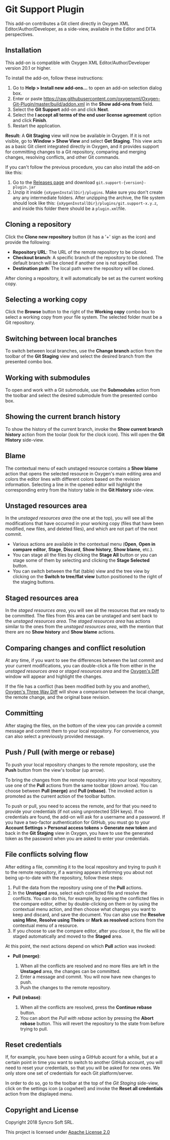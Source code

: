 # Git Support Plugin

This add-on contributes a Git client directly in Oxygen XML Editor/Author/Developer, as a side-view, available in the Editor and DITA perspectives.

## Installation

This add-on is compatible with Oxygen XML Editor/Author/Developer version 20.1 or higher. 

To install the add-on, follow these instructions:

1. Go to **Help > Install new add-ons...** to open an add-on selection dialog box.
2. Enter or paste https://raw.githubusercontent.com/oxygenxml/Oxygen-Git-Plugin/master/build/addon.xml in the **Show add-ons from** field.
3. Select the **Git Support** add-on and click **Next**.
4. Select the **I accept all terms of the end user license agreement** option and click **Finish**.
5. Restart the application.

**Result:** A **Git Staging** view will now be available in Oxygen. If it is not visible, go to **Window > Show View** and select **Get Staging**. This view acts as a basic Git client integrated directly in Oxygen, and it provides support for committing changes to a Git repository, comparing and merging changes, resolving conflicts, and other Git commands.

If you can't follow the previous procedure, you can also install the add-on like this:
1. Go to the [Releases page](https://github.com/oxygenxml/oxygen-git-plugin/releases/latest) and download `git.support-{version}-plugin.jar`
2. Unzip it inside `{oXygenInstallDir}/plugins`. Make sure you don't create any any intermediate folders. After unzipping the archive, the file system should look like this: `{oXygenInstallDir}/plugins/git.support-x.y.z`, and inside this folder there should be a `plugin.xml`file.

## Cloning a repository

Click the **Clone new repository** button (it has a '+' sign as the icon) and provide the following:
- **Repository URL**: The URL of the remote repository to be cloned.
- **Checkout branch**: A specific branch of the repository to be cloned. The default branch will be cloned if another one is not specified.
- **Destination path**: The local path were the repository will be cloned.

After cloning a repository, it will automatically be set as the current working copy.

## Selecting a working copy

Click the **Browse** button to the right of the **Working copy** combo box to select a working copy from your file system. The selected folder must be a Git repository.

## Switching between local branches

To switch between local branches, use the **Change branch** action from the toolbar of the **Git Staging** view and select the desired branch from the presented combo box.

## Working with submodules

To open and work with a Git submodule, use the **Submodules** action from the toolbar and select the desired submodule from the presented combo box.

## Showing the current branch history

To show the history of the current branch, invoke the **Show current branch history** action from the toolar (look for the clock icon). This will open the **Git History** side-view.

## Blame

The contextual menu of each unstaged resource contains a **Show blame** action that opens the selected resource in Oxygen's main editing area and colors the editor lines with different colors based on the revision information. Selecting a line in the opened editor will highlight the corresponding entry from the history table in the **Git History** side-view.

## Unstaged resources area

In the *unstaged resources area* (the one at the top), you will see all the modifications that have occurred in your working copy (files that have been modified, new files, and deleted files), and which are not part of the next commit.
- Various actions are available in the contextual menu (**Open**, **Open in compare editor**, **Stage**, **Discard**, **Show history**, **Show blame**, etc.).
- You can stage all the files by clicking the **Stage All** button or you can stage some of them by selecting and clicking the **Stage Selected** button.
- You can switch between the flat (table) view and the tree view by clicking on the **Switch to tree/flat view** button positioned to the right of the staging buttons.

## Staged resources area

In the *staged resources area*, you will see all the resources that are ready to be committed. The files from this area can be unstaged and sent back to the *unstaged resources area*. The *staged resources area* has actions similar to the ones from the *unstaged resources area*, with the mention that there are no **Show history** and **Show blame** actions.

## Comparing changes and conflict resolution

At any time, if you want to see the differences between the last commit and your current modifications, you can double-click a file from either in the *unstaged resources area* or *staged resources area* and the [Oxygen's Diff](https://www.oxygenxml.com/xml_editor/xml_diff_and_merge.html) window will appear and highlight the changes.

If the file has a conflict (has been modified both by you and another), [Oxygen's Three Way Diff](https://www.oxygenxml.com/xml_editor/xml_diff_and_merge.html) will show a comparison between the local change, the remote change, and the original base revision.

## Committing

After staging the files, on the bottom of the view you can provide a commit message and commit them to your local repository. For convenience, you can also select a previously provided message.

## Push / Pull (with merge or rebase)

To push your local repository changes to the remote repository, use the **Push** button from the view's toolbar (up arrow). 

To bring the changes from the remote repository into your local repository, use one of the **Pull** actions from the same toolbar (down arrow). You can choose between **Pull (merge)** and **Pull (rebase)**. The invoked action is promoted as the current action of the toolbar button.

To push or pull, you need to access the remote, and for that you need to provide your credentials (if not using unprotected SSH keys). If no credentials are found, the add-on will ask for a username and a password. If you have a two-factor authentication for GitHub, you must go to your **Account Settings > Personal access tokens > Generate new token** and back in the **Git Staging** view in Oxygen, you have to use the generated token as the password when you are asked to enter your credentials.

## File conflicts solving flow

After editing a file, commiting it to the local repository and trying to push it to the remote repository, if a warning appears informing you about not being up-to-date with the repository, follow these steps:

1. Pull the data from the repository using one of the **Pull** actions.
2. In the **Unstaged** area, select each conflicted file and resolve the conflicts. You can do this, for example, by opening the conflicted files in the compare editor, either by double-clicking on them or by using the contextual menu action, and then choose what changes you want to keep and discard, and save the document. You can also use the **Resolve using Mine**, **Resolve using Theirs** or **Mark as resolved** actions from the contextual menu of a resource. 
3. If you choose to use the compare editor, after you close it, the file will be staged automatically and moved to the **Staged** area.

At this point, the next actions depend on which **Pull** action was invoked:

 - **Pull (merge)**:
    1. When all the conflicts are resolved and no more files are left in the **Unstaged** area, the changes can be committed.
    2. Enter a message and commit. You will now have new changes to push.
    3. Push the changes to the remote repository.

 - **Pull (rebase)**:
    1. When all the conflicts are resolved, press the **Continue rebase** button.
    2. You can abort the *Pull with rebase* action by pressing the **Abort rebase** button. This will revert the repository to the state from before trying to pull.
    
## Reset credentials
If, for example, you have been using a GitHub acount for a while, but at a certain point in time you want to switch to another GitHub account, you will need to reset your credentials, so that you will be asked for new ones. We only store one set of credentials for each Git platform/server.

In order to do so, go to the toolbar at the top of the _Git Staging_ side-view, click on the settings icon (a cogwheel) and invoke the **Reset all credentials** action from the displayed menu.

Copyright and License
---------------------
Copyright 2018 Syncro Soft SRL.

This project is licensed under [Apache License 2.0](https://github.com/oxygenxml/oxygen-git-plugin/blob/master/LICENSE)
